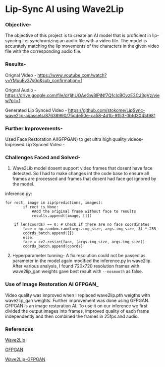 # Lip-Sync AI using  Wave2Lip 

### Objective- 
The objective of this project is to create an AI model that is proficient in lip-syncing i.e. synchronizing an audio file with a video file. The model is accurately matching the lip movements of the characters in the given video file with the corresponding audio file.

### Results-

Orignal Video - https://www.youtube.com/watch?v=YMuuEv37s0o&sub_confirmation=1
 
Orignal Audio - https://drive.google.com/file/d/1jhUOAeGw8lPjNf7Q1cIcBOvzE3CJ3gVz/view?pli=1

Generated Lip Synced Video -  https://github.com/stokome/LipSync-wave2lip-ai/assets/87638990/75dde50e-ca58-4d1b-9153-0bfd3045f981





### Further Improvements- 
Used Face Restoration AI(GFPGAN) to get ultra high quality videos-
Improved Lip Synced Video -

### Challenges Faced and Solved- 
1. Wave2Lib model dosent support video frames that dosent have face detected. So I had to make changes int the code base to ensure all frames are processed and frames that dosent had face got ignored by the model.

inference.py:
```
for rect, image in zip(predictions, images):
		if rect is None:
			#Add the original frame without face to results
			results.append([image, []])

```
```
	if len(coords) == 0: # Check if there are no face coordinates
		face = np.random.rand(args.img_size, args.img_size, 3) * 255
		coords_batch.append([])
		else:
		face = cv2.resize(face, (args.img_size, args.img_size))
		coords_batch.append(coords)
```

2.  Hyperparameter tunning- A fix resolution could not be passed as parameter in the model again modified the inference.py in wave2lip. After various analysis, I found 720x720 resolution frames with wave2lip_gan weights gave best result with `--nosmooth` as false.


### Use of Image Restoration AI GFPGAN_ 
Video quality was improved when I replaced wave2lip.pth weigths with wave2lip_gan weights. Further improvement was done using GFPGAN. GFPGAN is an image restoration AI. To use it on our inference we first divided the output images into frames, improved quality of each frame independently and then combined the frames in 25fps and audio.



### References

[Wave2Lip](https://github.com/Rudrabha/Wav2Lip)

[GFPGAN](https://github.com/TencentARC/GFPGAN)

[Wave2Lip-GFPGAN](https://github.com/ajay-sainy/Wav2Lip-GFPGAN)

